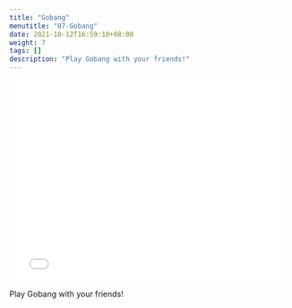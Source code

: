 ```yaml
---
title: "Gobang"
menutitle: "07-Gobang"
date: 2021-10-12T16:59:10+08:00
weight: 7
tags: []
description: "Play Gobang with your friends!"
---
```


<center style="width=100%; height:360px">
<iframe src="../gobang.html" style="width: 480px;height:360px;border:0" allow="autoplay"></iframe>
</center>

Play Gobang with your friends!
